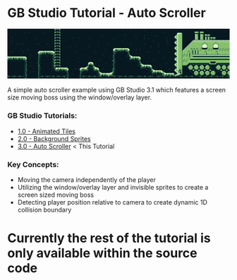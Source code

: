 # GB Studio Tutorial - Auto Scroller
![](/assets/backgrounds/drill-chase.png "The background")

A simple auto scroller example using GB Studio 3.1 which features a screen size moving boss using the window/overlay layer.

### GB Studio Tutorials:

- [1.0 - Animated Tiles](https://github.com/phinioxGlade/gbstudio-3-animated-tile-tutorial)
- [2.0 - Background Sprites](https://github.com/phinioxGlade/gbstudio-background-sprites-tutorial)
- [3.0 - Auto Scroller](https://github.com/phinioxGlade/gbstudio-auto-scroller) &lt; This Tutorial

### Key Concepts:

- Moving the camera independently of the player
- Utilizing the window/overlay layer and invisible sprites to create a screen sized moving boss
- Detecting player position relative to camera to create dynamic 1D collision boundary 

# Currently the rest of the tutorial is only available within the source code

